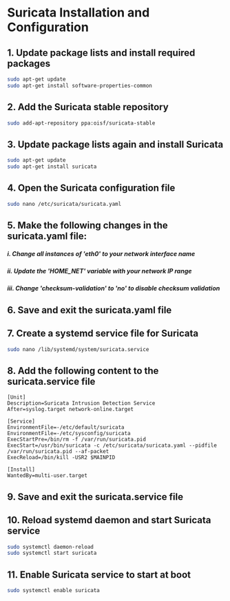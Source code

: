 # Suricata Installation and Configuration


## 1. Update package lists and install required packages
```bash
sudo apt-get update
sudo apt-get install software-properties-common
```
## 2. Add the Suricata stable repository
```bash
sudo add-apt-repository ppa:oisf/suricata-stable
```
## 3. Update package lists again and install Suricata
```bash
sudo apt-get update
sudo apt-get install suricata
```
## 4. Open the Suricata configuration file
```bash
sudo nano /etc/suricata/suricata.yaml
```
## 5. Make the following changes in the suricata.yaml file:
#####    i. Change all instances of 'eth0' to your network interface name
#####    ii. Update the 'HOME_NET' variable with your network IP range
#####    iii. Change 'checksum-validation' to 'no' to disable checksum validation

## 6. Save and exit the suricata.yaml file

## 7. Create a systemd service file for Suricata
```bash
sudo nano /lib/systemd/system/suricata.service
```
## 8. Add the following content to the suricata.service file
```
[Unit]
Description=Suricata Intrusion Detection Service
After=syslog.target network-online.target

[Service]
EnvironmentFile=-/etc/default/suricata
EnvironmentFile=-/etc/sysconfig/suricata
ExecStartPre=/bin/rm -f /var/run/suricata.pid
ExecStart=/usr/bin/suricata -c /etc/suricata/suricata.yaml --pidfile /var/run/suricata.pid --af-packet
ExecReload=/bin/kill -USR2 $MAINPID

[Install]
WantedBy=multi-user.target
```

## 9. Save and exit the suricata.service file

## 10. Reload systemd daemon and start Suricata service
```bash
sudo systemctl daemon-reload
sudo systemctl start suricata
```
## 11. Enable Suricata service to start at boot
```bash
sudo systemctl enable suricata
```